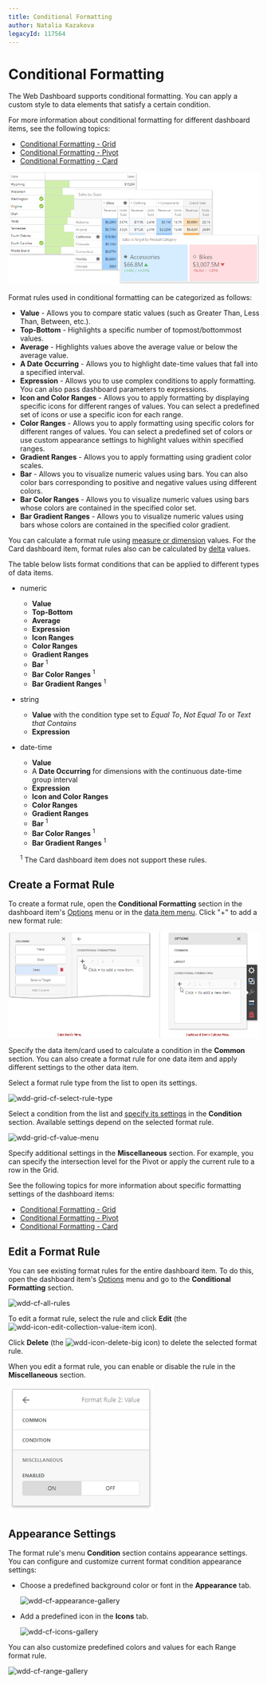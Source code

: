 ```yaml
---
title: Conditional Formatting
author: Natalia Kazakova
legacyId: 117564
---
```

# Conditional Formatting
The Web Dashboard supports conditional formatting. You can apply a custom style to data elements that satisfy a certain condition. 

For more information about conditional formatting for different dashboard items, see the following topics:

* [Conditional Formatting - Grid](../designing-dashboard-items/grid/conditional-formatting.md)
* [Conditional Formatting - Pivot](../designing-dashboard-items/pivot/conditional-formatting.md)
* [Conditional Formatting - Card](../designing-dashboard-items/cards/conditional-formatting.md)

![wdd-cf-main](../../../images/img126130.png)

Format rules used in conditional formatting can be categorized as follows:
* **Value** - Allows you to compare static values (such as Greater Than, Less Than, Between, etc.).
* **Top-Bottom** - Highlights a specific number of topmost/bottommost values.
* **Average** - Highlights values above the average value or below the average value.
* **A Date Occurring** - Allows you to highlight date-time values that fall into a specified interval.
* **Expression** - Allows you to use complex conditions to apply formatting. You can also pass dashboard parameters to expressions.
* **Icon and Color Ranges** - Allows you to apply formatting by displaying specific icons for different ranges of values. You can select a predefined set of icons or use a specific icon for each range.
* **Color Ranges** - Allows you to apply formatting using specific colors for different ranges of values. You can select a predefined set of colors or use custom appearance settings to highlight values within specified ranges.
* **Gradient Ranges** - Allows you to apply formatting using gradient color scales.
* **Bar** - Allows you to visualize numeric values using bars. You can also color bars corresponding to positive and negative values using different colors.
* **Bar Color Ranges** - Allows you to visualize numeric values using bars whose colors are contained in the specified color set.
* **Bar Gradient Ranges** - Allows you to visualize numeric values using bars whose colors are contained in the specified color gradient.

You can calculate a format rule using [measure or dimension](../binding-dashboard-items-to-data/binding-dashboard-items-to-data-in-the-web-dashboard.md) values. For the Card dashboard item, format rules also can be calculated by [delta](../designing-dashboard-items/cards/delta.md) values.

The table below lists format conditions that can be applied to different types of data items.
* numeric 
	* **Value**
	* **Top-Bottom**
	* **Average**
	* **Expression**
	* **Icon Ranges**
	* **Color Ranges**
	* **Gradient Ranges**
	* **Bar** <sup>1</sup>
	* **Bar Color Ranges** <sup>1</sup>
	* **Bar Gradient Ranges** <sup>1</sup>
* string 
	* **Value** with the condition type set to _Equal To_, _Not Equal To_ or _Text that Contains_
	* **Expression**
* date-time 
	* **Value**
	* A **Date Occurring** for dimensions with the continuous date-time group interval
	* **Expression**
	* **Icon and Color Ranges**
	* **Color Ranges**
	* **Gradient Ranges**
	* **Bar** <sup>1</sup>
	* **Bar Color Ranges** <sup>1</sup>
	* **Bar Gradient Ranges** <sup>1</sup>

	<sup>1</sup>  The Card dashboard item does not support these rules.

## Create a Format Rule

 To create a format rule, open the **Conditional Formatting** section in the dashboard item's [Options](../ui-elements/dashboard-item-menu.md) menu or in the [data item menu](../ui-elements/data-item-menu.md). Click "+" to add a new format rule:
	
![wed-dashboard-cf-add-rule](../../../images/wed-dashboard-cf-add-rule.png)

Specify the data item/card used to calculate a condition in the **Common** section. You can also create a format rule for one data item and apply different settings to the other data item. 

Select a format rule type from the list to open its settings.
	
![wdd-grid-cf-select-rule-type](../../../images/img126024.png)

Select a condition from the list and [specify its settings](#appearance-settings) in the **Condition** section. Available settings depend on the selected format rule.
	
![wdd-grid-cf-value-menu](../../../images/img126023.png)
	
Specify additional settings in the **Miscellaneous** section. For example, you can specify the intersection level for the Pivot or apply the current rule to a row in the Grid.

See the following topics for more information about specific formatting settings of the dashboard items:

* [Conditional Formatting - Grid](../designing-dashboard-items/grid/conditional-formatting.md)
* [Conditional Formatting - Pivot](../designing-dashboard-items/pivot/conditional-formatting.md)
* [Conditional Formatting - Card](../designing-dashboard-items/cards/conditional-formatting.md)

## Edit a Format Rule

You can see existing format rules for the entire dashboard item. To do this, open the dashboard item's [Options](../ui-elements/dashboard-item-menu.md) menu and go to the **Conditional Formatting** section.

![wdd-cf-all-rules](../../../images/img126046.png)

To edit a format rule, select the rule and click **Edit** (the ![wdd-icon-edit-collection-value-item](../../../images/img126050.png) icon).

Click **Delete** (the ![wdd-icon-delete-big](../../../images/img126104.png) icon) to delete the selected format rule.

When you edit a format rule, you can enable or disable the rule in the **Miscellaneous** section.

![](../../../images/web-conditional-formatting-edit-rule-miscellaneous-section.png)


## Appearance Settings

The format rule's menu **Condition** section contains appearance settings. You can configure and customize current format condition appearance settings:

* Choose a predefined background color or font in the **Appearance** tab.
	
	![wdd-cf-appearance-gallery](../../../images/img126044.png)
* Add a predefined icon in the **Icons** tab.
	
	![wdd-cf-icons-gallery](../../../images/img126045.png)

You can also customize predefined colors and values for each Range format rule.

![wdd-cf-range-gallery](../../../images/img126043.png)
